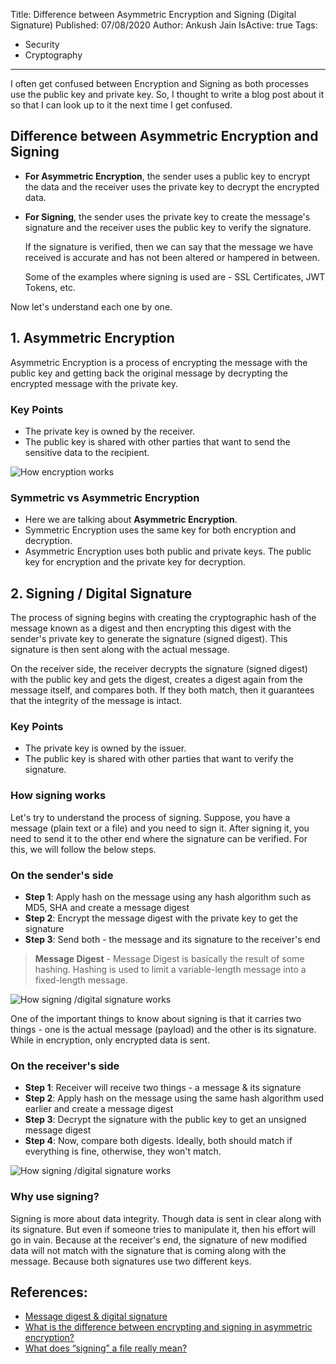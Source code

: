 Title: Difference between Asymmetric Encryption and Signing (Digital Signature)
Published: 07/08/2020
Author: Ankush Jain
IsActive: true
Tags:
  - Security
  - Cryptography
---
I often get confused between Encryption and Signing as both processes use the public key and private key. So, I thought to write a blog post about it so that I can look up to it the next time I get confused.

## Difference between Asymmetric Encryption and Signing

-   **For Asymmetric Encryption**, the sender uses a public key to encrypt the data and the receiver uses the private key to decrypt the encrypted data.

-   **For Signing**, the sender uses the private key to create the message's signature and the receiver uses the public key to verify the signature. 

    If the signature is verified, then we can say that the message we have received is accurate and has not been altered or hampered in between.

    Some of the examples where signing is used are - SSL Certificates, JWT Tokens, etc.

Now let's understand each one by one.

## 1. Asymmetric Encryption
Asymmetric Encryption is a process of encrypting the message with the public key and getting back the original message by decrypting the encrypted message with the private key. 

### Key Points
- The private key is owned by the receiver.
- The public key is shared with other parties that want to send the sensitive data to the recipient.

![How encryption works](/img/blogs/difference-between-asymmetric-encryption-and-signing-digital-signature/how-encryption-works.png)

### Symmetric vs Asymmetric Encryption
- Here we are talking about **Asymmetric Encryption**.
- Symmetric Encryption uses the same key for both encryption and decryption.
- Asymmetric Encryption uses both public and private keys. The public key for encryption and the private key for decryption.

## 2. Signing / Digital Signature
The process of signing begins with creating the cryptographic hash of the message known as a digest and then encrypting this digest with the sender's private key to generate the signature (signed digest). This signature is then sent along with the actual message.

On the receiver side, the receiver decrypts the signature (signed digest) with the public key and gets the digest, creates a digest again from the message itself, and compares both. If they both match, then it guarantees that the integrity of the message is intact.

### Key Points
- The private key is owned by the issuer.
- The public key is shared with other parties that want to verify the signature.

### How signing works
Let's try to understand the process of signing. Suppose, you have a message (plain text or a file) and you need to sign it. After signing it, you need to send it to the other end where the signature can be verified. For this, we will follow the below steps.

### On the sender's side
- **Step 1**: Apply hash on the message using any hash algorithm such as MD5, SHA and create a message digest
- **Step 2**: Encrypt the message digest with the private key to get the signature
- **Step 3**: Send both - the message and its signature to the receiver's end

> **Message Digest** - Message Digest is basically the result of some hashing. Hashing is used to limit a variable-length message into a fixed-length message.

![How signing /digital signature works](/img/blogs/difference-between-asymmetric-encryption-and-signing-digital-signature/how-signing-works-sender.png)

One of the important things to know about signing is that it carries two things - one is the actual message (payload) and the other is its signature. While in encryption, only encrypted data is sent.

### On the receiver's side
- **Step 1**: Receiver will receive two things - a message & its signature
- **Step 2**: Apply hash on the message using the same hash algorithm used earlier and create a message digest
- **Step 3**: Decrypt the signature with the public key to get an unsigned message digest
- **Step 4**: Now, compare both digests. Ideally, both should match if everything is fine, otherwise, they won't match.

![How signing /digital signature works](/img/blogs/difference-between-asymmetric-encryption-and-signing-digital-signature/how-signing-works-receiver.png)

### Why use signing?
Signing is more about data integrity. Though data is sent in clear along with its signature. But even if someone tries to manipulate it, then his effort will go in vain. Because at the receiver's end, the signature of new modified data will not match with the signature that is coming along with the message. Because both signatures use two different keys.

## References:
- [Message digest & digital signature](https://pt.slideshare.net/dkodam92/message-digest-digital-signature/)
- [What is the difference between encrypting and signing in asymmetric encryption?](https://stackoverflow.com/a/454103/1273882)
- [What does “signing” a file really mean?](https://security.stackexchange.com/a/198428)